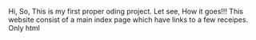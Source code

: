 Hi, So, This is my first proper oding project. Let see, How it goes!!!
This website consist of a main index page which have links to a few receipes.
Only html
